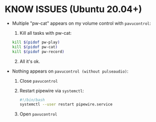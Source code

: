 # KNOW ISSUES (Ubuntu 20.04+)

- Multiple "pw-cat" appears on my volume control with `pavucontrol`:

   1. Kill all tasks with pw-cat: <br>
   ```bash
   kill $(pidof pw-play)
   kill $(pidof pw-cat)
   kill $(pidof pw-record)
   ```
   2. All it's ok.

- Nothing appears on `pavucontrol (without pulseaudio)`:

   1. Close `pavucontrol`
   
   2. Restart pipewire via `systemctl`:<br>
      ```bash
      #!/bin/bash
      systemctl --user restart pipewire.service
      ```
   
   3. Open `pavucontrol`